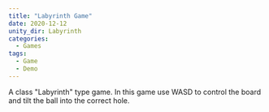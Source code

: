 ```yaml
---
title: "Labyrinth Game"
date: 2020-12-12
unity_dir: Labyrinth
categories:
  - Games
tags:
  - Game
  - Demo
---
```


A class "Labyrinth" type game.
In this game use WASD to control the board and tilt the ball into the correct hole.
